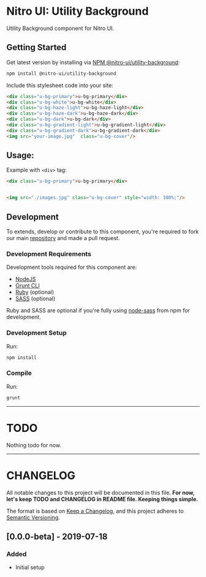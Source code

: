 # Nitro UI: Utility Background

Utility Background component for Nitro UI.

## Getting Started

Get latest version by installing via [NPM @nitro-ui/utility-background](https://www.npmjs.com/package/@nitro-ui/utility-background):

```sh
npm install @nitro-ui/utility-background
```

Include this stylesheet code into your site:



```html
<div class="u-bg-primary">u-bg-primary</div>
<div class="u-bg-white">u-bg-white</div>
<div class="u-bg-haze-light">u-bg-haze-light</div>
<div class="u-bg-haze-dark">u-bg-haze-dark</div>
<div class="u-bg-dark">u-bg-dark</div>
<div class="u-bg-gradient-light">u-bg-gradient-light</div>
<div class="u-bg-gradient-dark">u-bg-gradient-dark</div>
<img src="your-image.jpg"  class="u-bg-cover"/>
```

## Usage:

Example with `<div>` tag:

```html
<div class="u-bg-primary">u-bg-primary</div>


<img src="./images.jpg" class="u-bg-cover" style="width: 100%;"/>

```

## Development

To extends, develop or contribute to this component, you're required to fork our main [repository](https://github.com/icarasia-engineering/nitro-ui) and made a pull request.

### Development Requirements

Development tools required for this component are:

- [NodeJS](https://nodejs.org/en/)
- [Grunt CLI](https://gruntjs.com)
- [Ruby](https://www.ruby-lang.org/en/) (optional)
- [SASS](https://sass-lang.com) (optional)

Ruby and SASS are optional if you're fully using [node-sass](https://github.com/sass/node-sass) from npm for development.

### Development Setup

Run:

```sh
npm install
```

### Compile

Run:

```sh
grunt
```
---

# TODO

Nothing todo for now.

---

# CHANGELOG

All notable changes to this project will be documented in this file. **For now, let's keep TODO and CHANGELOG in README file. Keeping things simple.**

The format is based on [Keep a Changelog](https://keepachangelog.com/en/1.0.0/),
and this project adheres to [Semantic Versioning](https://semver.org/spec/v2.0.0.html).

## [0.0.0-beta] - 2019-07-18
### Added
- Initial setup
